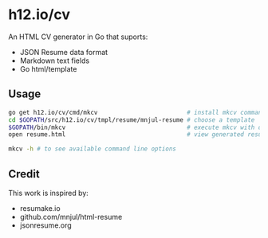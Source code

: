 h12.io/cv
=========

An HTML CV generator in Go that suports:
* JSON Resume data format
* Markdown text fields
* Go html/template

Usage
-----

```bash
go get h12.io/cv/cmd/mkcv                         # install mkcv command line tool
cd $GOPATH/src/h12.io/cv/tmpl/resume/mnjul-resume # choose a template
$GOPATH/bin/mkcv                                  # execute mkcv with default options
open resume.html                                  # view generated resume.html

mkcv -h # to see available command line options
```

Credit
------

This work is inspired by:

* resumake.io
* github.com/mnjul/html-resume
* jsonresume.org
